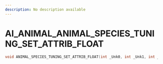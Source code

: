 ```yaml
---
description: No description available 
---
```


# AI_ANIMAL\_ANIMAL_SPECIES_TUNING_SET_ATTRIB_FLOAT

```cpp
void ANIMAL_SPECIES_TUNING_SET_ATTRIB_FLOAT(int _Unk0, int _Unk1, int _Unk2, int _Unk3);
```
